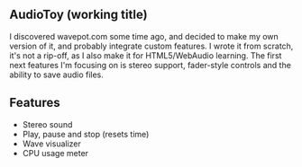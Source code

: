 AudioToy (working title)
---------------------

I discovered wavepot.com some time ago, and decided to make my own version of it, and probably integrate custom features.
I wrote it from scratch, it's not a rip-off, as I also make it for HTML5/WebAudio learning.
The first next features I'm focusing on is stereo support, fader-style controls and the ability to save audio files.

Features
---------

* Stereo sound
* Play, pause and stop (resets time)
* Wave visualizer
* CPU usage meter

